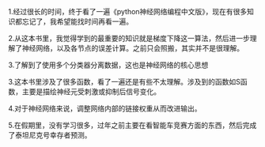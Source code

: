 1.经过很长的时间，终于看了一遍《python神经网络编程中文版》，现在有很多知识都忘记了，我希望能找时间再看一遍。

2.从这本书里，我觉得学到的最重要的知识就是梯度下降这一算法，然后进一步理解了神经网络，以及各节点的误差计算。之前只会照搬，其实并不是很理解。

3.了解到了使用多个分类器分离数据，这也是神经网络的核心思想

3.这本书里涉及了很多函数，看了一遍还是有些不太理解。涉及到的函数如S函数，主要是描绘神经元受刺激或抑制后信号变化。

4.对于神经网络来说，调整网络内部的链接权重从而改进输出。

5.在假期里，没有学习很多，过年之前主要在看智能车竞赛方面的东西，然后完成了泰坦尼克号幸存者预测。